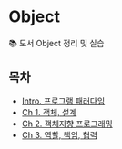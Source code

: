 # Object
📚 도서 Object 정리 및 실습

## 목차

+ [Intro. 프로그램 패러다임](https://github.com/simoniful/Object/issues/1)
+ [Ch 1. 객체, 설계](https://github.com/simoniful/Object/issues/2)
+ [Ch 2. 객체지향 프로그래밍](https://github.com/simoniful/Object/issues/3)
+ [Ch 3. 역할, 책임, 협력](https://github.com/simoniful/Object/issues/5)
